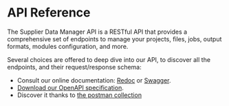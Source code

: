 # API Reference

The Supplier Data Manager API is a RESTful API that provides a comprehensive set of endpoints to manage your projects, files, jobs, output formats, modules configuration, and more.

Several choices are offered to deep dive into our API, to discover all the endpoints, and their request/response schema:

- Consult our online documentation: [Redoc](https://sdm.akeneo.cloud/doc/v1/redoc/) or [Swagger](https://sdm.akeneo.cloud/doc/v1/swagger/).
- <a href="https://storage.googleapis.com/sdm-public-miscellaneous-akecld-prd-sdm-prd/api/openapi/specification_v1.yml" target="_blank">Download our OpenAPI specification</a>.
- Discover it thanks to <a href="https://storage.googleapis.com/sdm-public-miscellaneous-akecld-prd-sdm-prd/api/postman/collection_v1.json" target="_blank">the postman collection</a>